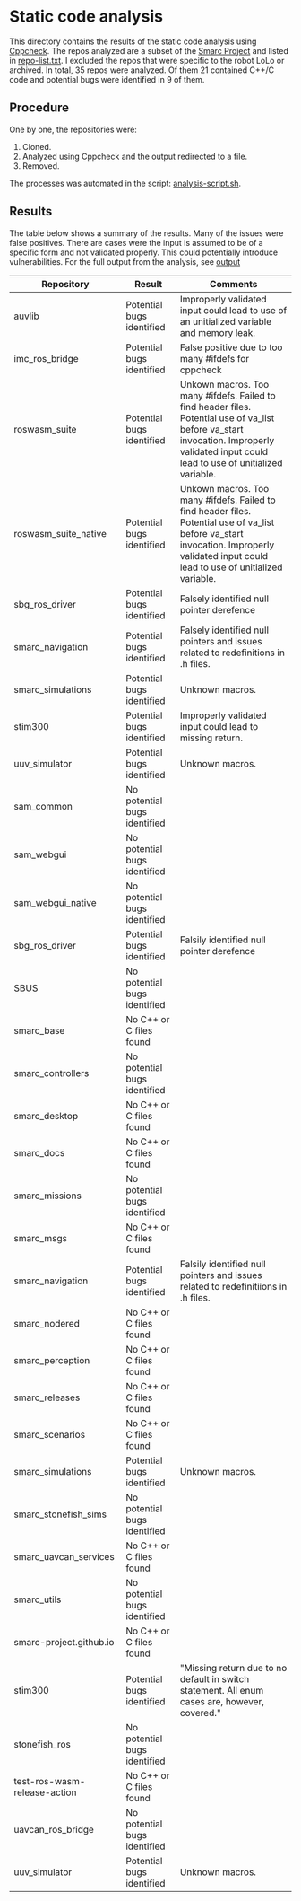 # Static code analysis

This directory contains the results of the static code analysis using [Cppcheck](https://cppcheck.sourceforge.io/). The repos analyzed are a subset of the [Smarc Project](https://github.com/smarc-project/) and listed in [repo-list.txt](repo-list.txt). I excluded the repos that were specific to the robot LoLo or archived. In total, 35 repos were analyzed. Of them 21 contained C++/C code and potential bugs were identified in 9 of them.

## Procedure

One by one, the repositories were:

1. Cloned.
1. Analyzed using Cppcheck and the output redirected to a file.
1. Removed.

The processes was automated in the script: [analysis-script.sh](analysis-script.sh).

## Results

The table below shows a summary of the results. Many of the issues were false positives. There are cases were the input is assumed to be of a specific form and not validated properly. This could potentially introduce vulnerabilities. For the full output from the analysis, see [output](./output/)

| **Repository**               | **Result**                   | **Comments**                                                                                                                                                                             |
| ---------------------------- | ---------------------------- | ---------------------------------------------------------------------------------------------------------------------------------------------------------------------------------------- |
| auvlib                       | Potential bugs identified    | Improperly validated input could lead to use of an unitialized variable and memory leak.                                                                                                 |
| imc_ros_bridge               | Potential bugs identified    | False positive due to too many #ifdefs for cppcheck                                                                                                                                      |
| roswasm_suite                | Potential bugs identified    | Unkown macros. Too many #ifdefs. Failed to find header files. Potential use of va_list before va_start invocation. Improperly validated input could lead to use of unitialized variable. |
| roswasm_suite_native         | Potential bugs identified    | Unkown macros. Too many #ifdefs. Failed to find header files. Potential use of va_list before va_start invocation. Improperly validated input could lead to use of unitialized variable. |
| sbg_ros_driver               | Potential bugs identified    | Falsely identified null pointer derefence                                                                                                                                                |
| smarc_navigation             | Potential bugs identified    | Falsely identified null pointers and issues related to redefinitions in .h files.                                                                                                        |
| smarc_simulations            | Potential bugs identified    | Unknown macros.                                                                                                                                                                          |
| stim300                      | Potential bugs identified    | Improperly validated input could lead to missing return.                                                                                                                                 |
| uuv_simulator                | Potential bugs identified    | Unknown macros.                                                                                                                                                                          |
| sam_common                   | No potential bugs identified |                                                                                                                                                                                          |
| sam_webgui                   | No potential bugs identified |                                                                                                                                                                                          |
| sam_webgui_native            | No potential bugs identified |                                                                                                                                                                                          |
| sbg_ros_driver               | Potential bugs identified    | Falsily identified null pointer derefence                                                                                                                                                |
| SBUS                         | No potential bugs identified |                                                                                                                                                                                          |
| smarc_base                   | No C++ or C files found      |                                                                                                                                                                                          |
| smarc_controllers            | No potential bugs identified |                                                                                                                                                                                          |
| smarc_desktop                | No C++ or C files found      |                                                                                                                                                                                          |
| smarc_docs                   | No C++ or C files found      |                                                                                                                                                                                          |
| smarc_missions               | No potential bugs identified |                                                                                                                                                                                          |
| smarc_msgs                   | No C++ or C files found      |                                                                                                                                                                                          |
| smarc_navigation             | Potential bugs identified    | Falsily identified null pointers and issues related to redefinitiions in .h files.                                                                                                       |
| smarc_nodered                | No C++ or C files found      |                                                                                                                                                                                          |
| smarc_perception             | No C++ or C files found      |                                                                                                                                                                                          |
| smarc_releases               | No C++ or C files found      |                                                                                                                                                                                          |
| smarc_scenarios              | No C++ or C files found      |                                                                                                                                                                                          |
| smarc_simulations            | Potential bugs identified    | Unknown macros.                                                                                                                                                                          |
| smarc_stonefish_sims         | No potential bugs identified |                                                                                                                                                                                          |
| smarc_uavcan_services        | No C++ or C files found      |                                                                                                                                                                                          |
| smarc_utils                  | No potential bugs identified |                                                                                                                                                                                          |
| smarc-project.github.io      | No C++ or C files found      |                                                                                                                                                                                          |
| stim300                      | Potential bugs identified    | "Missing return due to no default in switch statement. All enum cases are, however, covered."                                                                                            |
| stonefish_ros                | No potential bugs identified |                                                                                                                                                                                          |
| test-ros-wasm-release-action | No C++ or C files found      |                                                                                                                                                                                          |
| uavcan_ros_bridge            | No potential bugs identified |                                                                                                                                                                                          |
| uuv_simulator                | Potential bugs identified    | Unknown macros.                                                                                                                                                                          |
